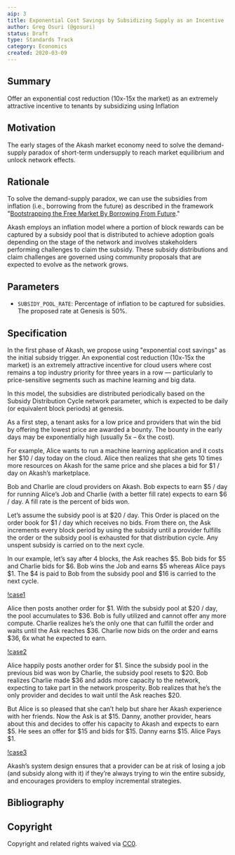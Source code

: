 ```yaml
---
aip: 3
title: Exponential Cost Savings by Subsidizing Supply as an Incentive
author: Greg Osuri (@gosuri)
status: Draft
type: Standards Track
category: Economics
created: 2020-03-09
---
```


## Summary

Offer an exponential cost reduction (10x-15x the market) as an extremely attractive incentive to tenants by subsidizing using Inflation

## Motivation

The early stages of the Akash market economy need to solve the demand-supply paradox of short-term undersupply to reach market equilibrium and unlock network effects.

## Rationale

To solve the demand-supply paradox, we can use the subsidies from inflation (i.e., borrowing from the future) as described in the framework "[Bootstrapping the Free Market By Borrowing From Future]."

Akash employs an inflation model where a portion of block rewards can be captured by a subsidy pool that is distributed to achieve adoption goals depending on the stage of the network and involves stakeholders performing challenges to claim the subsidy. These subsidy distributions and claim challenges are governed using community proposals that are expected to evolve as the network grows. 

## Parameters

- `SUBSIDY_POOL_RATE`: Percentage of inflation to be captured for subsidies. The proposed rate at Genesis is 50%.

## Specification

In the first phase of Akash, we propose using "exponential cost savings" as the initial subsidy trigger. An exponential cost reduction (10x-15x the market) is an extremely attractive incentive for cloud users where cost remains a top industry priority for three years in a row — particularly to price-sensitive segments such as machine learning and big data.

In this model, the subsidies are distributed periodically based on the Subsidy Distribution Cycle network parameter, which is expected to be daily (or equivalent block periods) at genesis.

As a first step, a tenant asks for a low price and providers that win the bid by offering the lowest price are awarded a bounty. The bounty in the early days may be exponentially high (usually 5x – 6x the cost).

For example, Alice wants to run a machine learning application and it costs her $10 / day today on the cloud. Alice then realizes that she gets 10 times more resources on Akash for the same price and she places a bid for $1 / day on Akash’s marketplace.

Bob and Charlie are cloud providers on Akash. Bob expects to earn $5 / day for running Alice’s Job and Charlie (with a better fill rate) expects to earn $6 / day.  A fill rate is the percent of bids won.

Let’s assume the subsidy pool is at $20 / day. This Order is placed on the order book for $1 / day which receives no bids. From there on, the Ask increments every block period by using the subsidy until a provider fulfills the order or the subsidy pool is exhausted for that distribution cycle. Any unspent subsidy is carried on to the next cycle.

In our example, let’s say after 4 blocks, the Ask reaches $5. Bob bids for $5 and Charlie bids for $6. Bob wins the Job and earns $5 whereas Alice pays $1. The $4 is paid to Bob from the subsidy pool and $16 is carried to the next cycle. 

[!case1](../assets/aip-3/case1.png)

Alice then posts another order for $1. With the subsidy pool at $20 / day, the pool accumulates to $36. Bob is fully utilized and cannot offer any more compute. Charlie realizes he’s the only one that can fulfill the order and waits until the Ask reaches $36. Charlie now bids on the order and earns $36, 6x what he expected to earn. 

[!case2](../assets/aip-3/case2.png)

Alice happily posts another order for $1. Since the subsidy pool in the previous bid was won by Charlie, the subsidy pool resets to $20. Bob realizes Charlie made $36 and adds more capacity to the network, expecting to take part in the network prosperity. Bob realizes that he’s the only provider and decides to wait until the Ask reaches $20. 

But Alice is so pleased that she can’t help but share her Akash experience with her friends. Now the Ask is at $15. Danny, another provider, hears about this and decides to offer his capacity to Akash and expects to earn $5. He sees an offer for $15 and bids for $15. Danny earns $15. Alice Pays $1.

[!case3](../assets/aip-3/case3.png)

Akash’s system design ensures that a provider can be at risk of losing a job (and subsidy along with it) if they’re always trying to win the entire subsidy, and encourages providers to employ incremental strategies.

## Bibliography

[Bootstrapping the Free Market By Borrowing From Future]: https://blog.akash.network/2019/10/07/bootstrapping-a-free-market-by-borrowing-from-the-future/

## Copyright

Copyright and related rights waived via [CC0](https://creativecommons.org/publicdomain/zero/1.0/).
